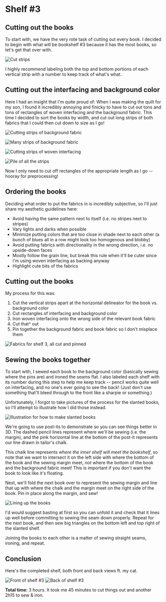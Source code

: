 <h1>Shelf #3</h1>

<h2>Cutting out the books</h2>

To start with, we have the very rote task of cutting out every book. I decided to begin with what will be bookshelf #3 because it has the most books, so let's get that over with.

![Cut strips](/images/cutbooks.jpg)

I highly recommend labeling both the top and bottom portions of each vertical strip with a number to keep track of what's what.

<h2>Cutting out the interfacing and background color</h2>

Here I had an insight that I'm quite proud of: When I was making the quilt for my son, I found it incredibly annoying and finicky to have to cut out tons and tons of rectangles of woven interfacing and the background fabric. This time I decided to sort the books by width, and cut out long strips of both fabrics that I could then cut down to size as I go!

![Cutting strips of background fabric](/images/bgstrip.jpg)

![Many strips of background fabric](/images/manystrips.jpg)

![Cutting strips of woven interfacing](/images/interfacingstrip.jpg)

![Pile of all the strips](/images/allstrips.jpg)

Now I only need to cut off rectangles of the appropriate length as I go -- hooray for preprocessing!

<h2>Ordering the books</h2>

Deciding what order to put the fabrics in is incredibly subjective, so I'll just share my aesthetic guidelines here:
- Avoid having the same pattern next to itself (i.e. no stripes next to stripes)
- Vary lights and darks when possible
- Minimize putting colors that are too close in shade next to each other (a bunch of blues all in a row might look too homogenous and blobby)
- Avoid putting fabrics with directionality in the wrong direction, i.e. no upside-down faces
- Mostly follow the grain line, but break this rule when it'll be cuter since I'm using woven interfacing as backing anyway
- Highlight cute bits of the fabrics

<h2>Cutting out the books</h2>

My process for this was:
1. Cut the vertical strips apart at the horizontal delineator for the book vs. background color
2. Cut rectangles of interfacing and background color
3. Iron woven interfacing onto the wrong side of the relevant book fabric
4. Cut that^ out
5. Pin together the background fabric and book fabric so I don't misplace them

![Fabrics for shelf 3, all cut and pinned](/images/cutshelf3.jpg)

<h2>Sewing the books together</h2>

To start with, I sewed each book to the background color (basically sewing where the pins are) and ironed the seams flat. I also labeled each shelf with its number during this step to help me keep track -- pencil works quite well on interfacing, and no one's ever going to see the back! (Just don't use something that'll bleed through to the front like a sharpie or something.)

Unfortunately, I forgot to take pictures of the process for the slanted books, so I'll attempt to illustrate how I did those instead. 

![Illustration for how to make slanted books](/images/demo.jpg)

We're going to use post-its to demonstrate so you can see things better in 3D. The dashed pencil lines represent where we'll be sewing (i.e. the margin), and the pink horizontal line at the bottom of the post-it represents our line drawn in tailor's chalk.

This chalk line represents *where the inner shelf will meet the bookshelf*, so note that we want to intersect it on the left side with where the bottom of the book and the sewing margin meet, *not* where the bottom of the book and the background fabric meet! This is important if you don't want the book to look like it's floating.

Next, we'll fold the next book over to represent the sewing margin and line that up with where the chalk and the margin meet on the right side of the book. Pin in place along the margin, and sew!

![Lining up the books](/images/intersection.png)

I'd would suggest basting at first so you can unfold it and check that it lines up well before committing to sewing the seam down properly. Repeat for the next book, and then sew big triangles on the bottom left and top right of the slanted shelf.

Joining the books to each other is a matter of sewing straight seams, ironing, and repeat.

<h2>Conclusion</h2>

Here's the completed shelf, both front and back views ft. my cat.

![Front of shelf #3](/images/front3.jpg)
![Back of shelf #3](/images/back3.jpg)

**Total time:** 3 hours. It took me 45 minutes to cut things out and another 2h15 to sew & iron.
